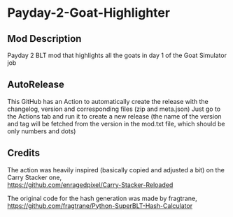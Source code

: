 # Payday-2-Goat-Highlighter

## Mod Description

Payday 2 BLT mod that highlights all the goats in day 1 of the Goat Simulator job

## AutoRelease

This GitHub has an Action to automatically create the release with the changelog, version and corresponding files (zip and meta.json)
Just go to the Actions tab and run it to create a new release (the name of the version and tag will be fetched from the version in the mod.txt file, which should be only numbers and dots)

## Credits

The action was heavily inspired (basically copied and adjusted a bit) on the Carry Stacker one,  
https://github.com/enragedpixel/Carry-Stacker-Reloaded

The original code for the hash generation was made by fragtrane,  
https://github.com/fragtrane/Python-SuperBLT-Hash-Calculator
